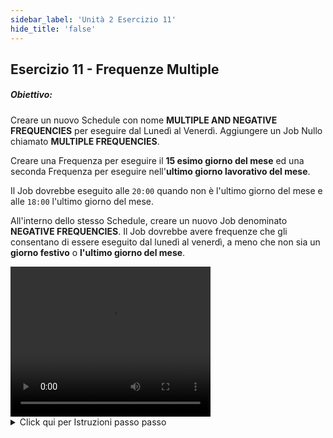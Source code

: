 ```yaml
---
sidebar_label: 'Unità 2 Esercizio 11'
hide_title: 'false'
---
```


## Esercizio 11 - Frequenze Multiple

##### Obiettivo: 

Creare un nuovo Schedule con nome **MULTIPLE AND NEGATIVE FREQUENCIES** per eseguire dal Lunedì al Venerdì. Aggiungere un Job Nullo chiamato **MULTIPLE FREQUENCIES**.

Creare una Frequenza per eseguire il **15 esimo giorno del mese** ed una seconda Frequenza per eseguire nell'**ultimo giorno lavorativo del mese**.

Il Job dovrebbe eseguito alle ```20:00``` quando non è l'ultimo giorno del mese e alle ```18:00``` l'ultimo giorno del mese.

All'interno dello stesso Schedule, creare un nuovo Job denominato **NEGATIVE FREQUENCIES**. Il Job dovrebbe avere frequenze che gli consentano di essere eseguito dal lunedì al venerdì, a meno che non sia un **giorno festivo** o **l'ultimo giorno del mese**.


<div>
<video width="320" height="240" controls>
  <source src="videobasic/U2E11.mp4" type="video/mp4"></source>
Your browser does not support the video tag.
</video>
</div>

<details>

<summary>Click qui per Istruzioni passo passo</summary>

1. **Multiple Frequencies**
* Creare un nuovo Schedule.
* Aggiungi un Job nullo e imposta le frequenze per consentire l'esecuzione di un Job il 15 del mese (giorno lavorativo precedente) e l'ultimo giorno lavorativo del mese.
    * Schedule - 5 Day Work Week
    * Il lavoro viene eseguito alle ```20:00``` quando non è l'ultimo giorno del mese e alle ```18:00``` quando è l'ultimo giorno lavorativo del mese.
* Utilizzare il pulsante Forecast All per visualizzare entrambe le Frequenze.
    * Il primo elencato sarà Verde e il secondo sarà Giallo.
2. **Frequenze Negative**
* In un nuovo Job Nullo (stesso Schedule), impostare le frequenze che consentono al lavoro di essere eseguito tutti i giorni del mese, dal lunedì al venerdì, a meno che non sia un giorno festivo o l'ultimo giorno del mese.
* Utilizzare il pulsante Forecast All per visualizzare entrambe le Frequenze.
  
  :::note Nota
  _Frequenza negativa apparirà viola_
  :::

</details>
